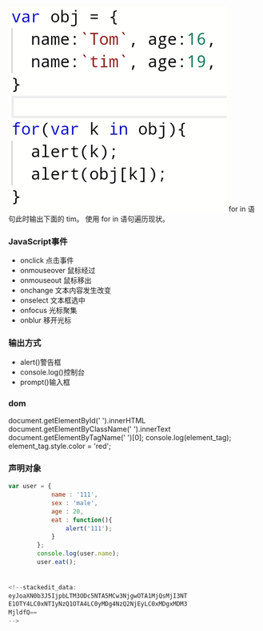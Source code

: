 ![输入图片说明](/imgs/2024-05-17/UKxNwArwbGBQLY3p.jpeg)
for in 语句此时输出下面的 tim。
使用 for in 语句遍历现状。

### JavaScript事件

 - onclick 点击事件
 - onmouseover 鼠标经过
 - onmouseout 鼠标移出
 - onchange 文本内容发生改变
 - onselect 文本框选中
 - onfocus 光标聚集
 - onblur 移开光标
### 输出方式
 - alert()警告框
 - console.log()控制台
 - prompt()输入框
### dom
document.getElementById('   ').innerHTML
document.getElementByClassName('   ').innerText
document.getElementByTagName('   ')[0];
console.log(element_tag);
element_tag.style.color = 'red';
### 声明对象
```js
var user = {
			name : '111',
			sex : 'male',
			age : 20,
			eat : function(){
				alert('111');
			}
		};
		console.log(user.name);
		user.eat();


<!--stackedit_data:
eyJoaXN0b3J5IjpbLTM3ODc5NTA5MCw3NjgwOTA1MjQsMjI3NT
E1OTY4LC0xNTIyNzQ1OTA4LC0yMDg4NzQ2NjEyLC0xMDgxMDM3
MjldfQ==
-->